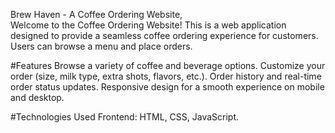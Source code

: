 Brew Haven - A Coffee Ordering Website,  
Welcome to the Coffee Ordering Website! This is a web application designed to provide a seamless coffee ordering experience for customers. Users can browse a menu and place orders.

#Features
 Browse a variety of coffee and beverage options.
 Customize your order (size, milk type, extra shots, flavors, etc.).
 Order history and real-time order status updates.
 Responsive design for a smooth experience on mobile and desktop.

#Technologies Used
 Frontend: HTML, CSS, JavaScript.
